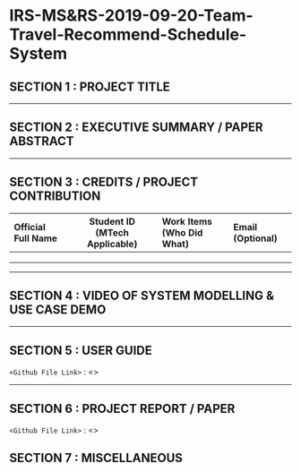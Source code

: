 IRS-MS&RS-2019-09-20-Team-Travel-Recommend-Schedule-System
===

## SECTION 1 : PROJECT TITLE


---

## SECTION 2 : EXECUTIVE SUMMARY / PAPER ABSTRACT

---

## SECTION 3 : CREDITS / PROJECT CONTRIBUTION

| Official Full Name  | Student ID (MTech Applicable)  | Work Items (Who Did What) | Email (Optional) |
| :------------ |:---------------:| :-----| :-----|
|  |  |  |
|  |  |  |
|  |  |  |

---

## SECTION 4 : VIDEO OF SYSTEM MODELLING & USE CASE DEMO


---

## SECTION 5 : USER GUIDE

`<Github File Link>` : <>


---

## SECTION 6 : PROJECT REPORT / PAPER

`<Github File Link>` : <>

## SECTION 7 : MISCELLANEOUS
